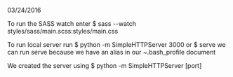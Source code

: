 03/24/2016

To run the SASS watch enter
$ sass --watch styles/sass/main.scss:styles/main.css

To run local server run
$ python -m SimpleHTTPServer 3000
or
$ serve
we can run serve because we have an alias in our ~.bash_profile document

We created the server using 
$ python -m SimpleHTTPServer [port]